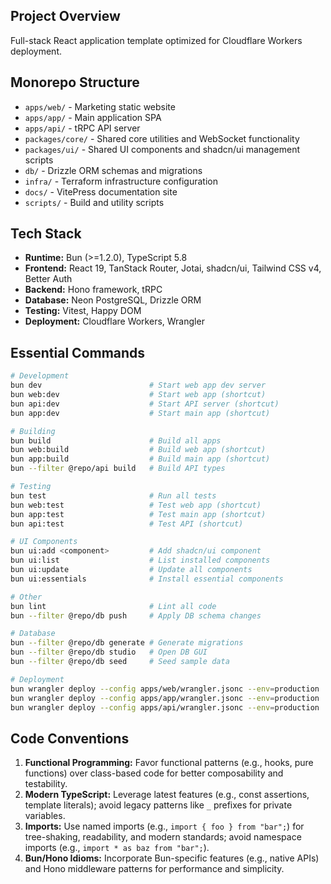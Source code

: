## Project Overview

Full-stack React application template optimized for Cloudflare Workers deployment.

## Monorepo Structure

- `apps/web/` - Marketing static website
- `apps/app/` - Main application SPA
- `apps/api/` - tRPC API server
- `packages/core/` - Shared core utilities and WebSocket functionality
- `packages/ui/` - Shared UI components and shadcn/ui management scripts
- `db/` - Drizzle ORM schemas and migrations
- `infra/` - Terraform infrastructure configuration
- `docs/` - VitePress documentation site
- `scripts/` - Build and utility scripts

## Tech Stack

- **Runtime:** Bun (>=1.2.0), TypeScript 5.8
- **Frontend:** React 19, TanStack Router, Jotai, shadcn/ui, Tailwind CSS v4, Better Auth
- **Backend:** Hono framework, tRPC
- **Database:** Neon PostgreSQL, Drizzle ORM
- **Testing:** Vitest, Happy DOM
- **Deployment:** Cloudflare Workers, Wrangler

## Essential Commands

```bash
# Development
bun dev                        # Start web app dev server
bun web:dev                    # Start web app (shortcut)
bun api:dev                    # Start API server (shortcut)
bun app:dev                    # Start main app (shortcut)

# Building
bun build                      # Build all apps
bun web:build                  # Build web app (shortcut)
bun app:build                  # Build main app (shortcut)
bun --filter @repo/api build   # Build API types

# Testing
bun test                       # Run all tests
bun web:test                   # Test web app (shortcut)
bun app:test                   # Test main app (shortcut)
bun api:test                   # Test API (shortcut)

# UI Components
bun ui:add <component>         # Add shadcn/ui component
bun ui:list                    # List installed components
bun ui:update                  # Update all components
bun ui:essentials              # Install essential components

# Other
bun lint                       # Lint all code
bun --filter @repo/db push     # Apply DB schema changes

# Database
bun --filter @repo/db generate # Generate migrations
bun --filter @repo/db studio   # Open DB GUI
bun --filter @repo/db seed     # Seed sample data

# Deployment
bun wrangler deploy --config apps/web/wrangler.jsonc --env=production
bun wrangler deploy --config apps/app/wrangler.jsonc --env=production
bun wrangler deploy --config apps/api/wrangler.jsonc --env=production
```

## Code Conventions

1. **Functional Programming:** Favor functional patterns (e.g., hooks, pure functions) over class-based code for better composability and testability.
2. **Modern TypeScript:** Leverage latest features (e.g., const assertions, template literals); avoid legacy patterns like `_` prefixes for private variables.
3. **Imports:** Use named imports (e.g., `import { foo } from "bar";`) for tree-shaking, readability, and modern standards; avoid namespace imports (e.g., `import * as baz from "bar";`).
4. **Bun/Hono Idioms:** Incorporate Bun-specific features (e.g., native APIs) and Hono middleware patterns for performance and simplicity.
